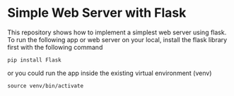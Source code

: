# Simple Web Server with Flask

This repository shows how to implement a simplest web server using flask. To run the following app or web server on your local, install the flask library first with the following command

```
pip install Flask
```

or you could run the app inside the existing virtual environment (venv)

```
source venv/bin/activate
```

